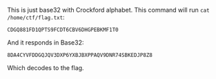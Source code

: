This is just base32 with Crockford alphabet. This command will run `cat /home/ctf/flag.txt`:

```
CDGQ881FD1QPTS9FCDT6CBV6DHGPEBKMF1T0
```

And it responds in Base32:

```
8DA4CYVFDDGQJQV3DXP6YXBJBXPPAQV9DNR74SBKEDJP8Z8
```

Which decodes to the flag.
